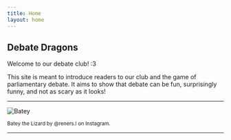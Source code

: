 ```yaml
---
title: Home
layout: home
---
```


## Debate Dragons
Welcome to our debate club! :3 

This site is meant to introduce readers to our club and the game of parliamentary debate. It aims to show that debate can be fun, surprisingly funny, and not as scary as it looks! 

----

![Batey](/debate-dragons/assets/images/batey.webp)

<small>Batey the Lizard by @reners.l on Instagram.</small>

----

[Just the Docs]: https://just-the-docs.github.io/just-the-docs/
[GitHub Pages]: https://docs.github.com/en/pages
[README]: https://github.com/just-the-docs/just-the-docs-template/blob/main/README.md
[Jekyll]: https://jekyllrb.com
[GitHub Pages / Actions workflow]: https://github.blog/changelog/2022-07-27-github-pages-custom-github-actions-workflows-beta/
[use this template]: https://github.com/just-the-docs/just-the-docs-template/generate
